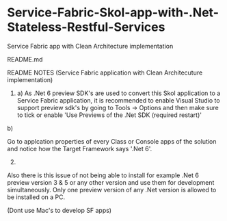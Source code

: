 # Service-Fabric-Skol-app-with-.Net-Stateless-Restful-Services
Service Fabric app with Clean Architecture implementation


README.md

README NOTES (Service Fabric application with Clean Architecuture implementation)


1) a) As .Net 6 preview SDK's are used to convert this Skol application to a Service Fabric application,
it is recommended to enable Visual Studio to support preview sdk's by going to Tools -> Options 
and then make sure to tick or enable 'Use Previews of the .Net SDK (required restart)'

b) 

Go to applcation properties of every Class or Console apps of the solution 
and notice how the Target Framework says '.Net 6'. 



2) 

Also there is this issue of not being able to install for example .Net 6 preview version 
3 & 5 or any other version and use them for development simultaneously. Only one preview 
version of any .Net version is allowed to be installed on a PC. 

(Dont use Mac's to develop SF apps)



